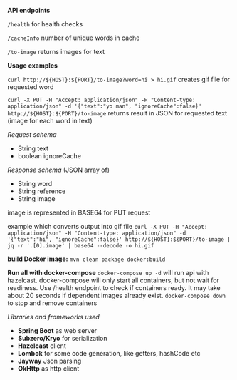 **API endpoints**

`/health`  for health checks

`/cacheInfo` number of unique words in cache

`/to-image` returns images for text


**Usage examples**

`curl http://${HOST}:${PORT}/to-image?word=hi > hi.gif`
creates gif file for requested word

`curl -X PUT -H "Accept: application/json" -H "Content-type: application/json" -d '{"text":"yo man", "ignoreCache":false}' http://${HOST}:${PORT}/to-image`
returns result in JSON for requested text (image for each word in text)

*Request schema*
- String text
- boolean ignoreCache

*Response schema*
 (JSON array of)
- String word
- String reference
- String image

image is represented in BASE64 for PUT request

example which converts output into gif file
`curl -X PUT -H "Accept: application/json" -H "Content-type: application/json" -d '{"text":"hi", "ignoreCache":false}' http://${HOST}:${PORT}/to-image | jq -r '.[0].image' | base64 --decode -o hi.gif`


**build Docker image:**
`mvn clean package docker:build`


**Run all with docker-compose**
`docker-compose up -d`
will run api with hazelcast. 
docker-compose will only start all containers, but not wait for readiness.
Use /health endpoint to check if containers ready. 
It may take about 20 seconds if dependent images already exist. 
`docker-compose down` to stop and remove containers


*Libraries and frameworks used*
- **Spring Boot** as web server
- **Subzero/Kryo** for serialization
- **Hazelcast** client
- **Lombok** for some code generation, like getters, hashCode etc 
- **Jayway** Json parsing
- **OkHttp** as http client 
